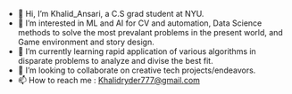 - 👋 Hi, I’m Khalid_Ansari, a C.S grad student at NYU. 
- 👀 I’m interested in ML and AI for CV and automation, Data Science methods to solve the most prevalant problems in the present world, and Game environment and story design.
- 🌱 I’m currently learning rapid application of various algorithms in disparate problems to analyze and divise the best fit.
- 💞️ I’m looking to collaborate on creative tech projects/endeavors.
- 📫 How to reach me : Khalidryder777@gmail.com

<!---
khalidryder777/khalidryder777 is a ✨ special ✨ repository because its `README.md` (this file) appears on your GitHub profile.
You can click the Preview link to take a look at your changes.
--->

